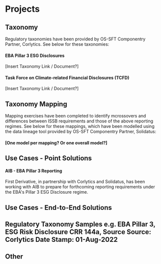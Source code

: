 # Projects

## Taxonomy

Regulatory taxonomies have been provided by OS-SFT Componentry Partner, Corlytics. See below for these taxonomies:

#### EBA Pillar 3 ESG Disclosures 

[Insert Taxonomy Link / Document?]

#### Task Force on Climate-related Financial Disclosures (TCFD)

[Insert Taxonomy Link / Document?]

## Taxonomy Mapping

Mapping exercises have been completed to identify mcrossovers and differences between ISSB requirements and those of the above reporting regimes. See below for these mappings, which have been modelled using the data lineage tool provided by OS-SFT Componentry Partner, Solidatus:

#### [One model per mapping? Or one overall model?]

## Use Cases - Point Solutions

#### AIB - EBA Pillar 3 Reporting

First Derivative, in partnership with Corlytics and Solidatus, has been working with AIB to prepare for forthcoming reporting requirements under the EBA's Pillar 3 ESG Disclosure regime. 

## Use Cases - End-to-End Solutions

## Regulatory Taxonomy Samples e.g. EBA Pillar 3, ESG Risk Disclosure CRR 144a, Source Source: Corlytics Date Stamp: 01-Aug-2022

## Other
